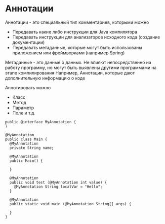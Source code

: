 # Аннотации

Аннотации - это специальный тип комментариев, которыми можно
- Передавать какие либо инструкции для Java компилятора
- Передавать инструкции для анализаторов исходного кода (создание документации)
- Передавать метаданные, которые могут быть использованы приложением или фреймворками (например Spring)

Метаданные - это данные о данных. Не влияют непосредственно на работу программу, но могут быть выявлены другими программами на этапе компилирования
Например, Аннотации, которые дают дополнительную информацию о коде

Аннотировать можно
- Класс
- Метод
- Параметр
- Поле и т.д.

```
public @interface MyAnnotation {
}
```

```
@MyAnnotation
public class Main {
  @MyAnnotation
  private String name;

  @MyAnnotation
  public Main() {

  }

  @MyAnnotation
  public void test (@MyAnnotation int value) {
    @MyAnnotation String localVar = "Hello";
  }

  @MyAnnotation
  public static void main (@MyAnnotation String[] args) {
    
  }
}
```